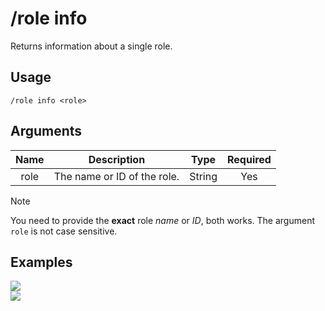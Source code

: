 # /role info

Returns information about a single role.

## Usage

```
/role info <role>
```

## Arguments

| Name | Description                 | Type   | Required |
| :--: | :-------------------------: | :----: | :------: |
| role | The name or ID of the role. | String | Yes      |

> [!NOTE]
> You need to provide the **exact** role _name_ or _ID_, both works. The argument `role` is not case sensitive.

## Examples

<img src="https://github.com/xNickyDev/Forkman/assets/111157596/d0083c80-9819-420b-8fc6-5a0b7614ad1d" class="rounded-corners">\
<img src="https://github.com/xNickyDev/Forkman/assets/111157596/508c18bd-f4c1-4dcb-86fc-900f7b918a6c" class="rounded-corners">